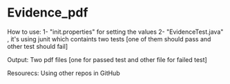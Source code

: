 # Evidence_pdf
How to use:
1- "init.properties" for setting the values 
2- "EvidenceTest.java" , it's using junit which containts two tests [one of them should pass and other test should fail]

Output:
Two pdf files [one for passed test and other file for failed test]

Resourecs:
Using other repos in GitHub
